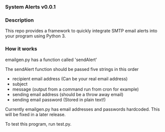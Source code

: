 ### System Alerts v0.0.1

### Description
This repo provides a framework to quickly integrate SMTP email alerts into your program using Python 3.

### How it works
emailgen.py has a function called 'sendAlert'

The sendAlert function should be passed five strings in this order
  - recipient email address (Can be your real email address)
  - subject
  - message (output from a command run from cron for example)
  - sending email address (should be a throw away email)
  - sending email password (Stored in plain text!)

Currently emailgen.py has email addresses and passwords hardcoded. This will be fixed in a later release.

To test this program, run test.py.

